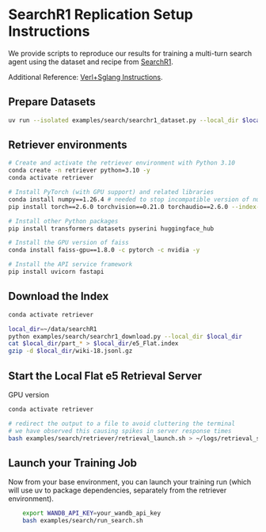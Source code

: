 # SearchR1 Replication Setup Instructions 

We provide scripts to reproduce our results for training a multi-turn search agent using the dataset and recipe from [SearchR1](https://raw.githubusercontent.com/PeterGriffinJin/Search-R1/refs/heads/main/docs/retriever.md).

Additional Reference: [Verl+Sglang Instructions](https://github.com/zhaochenyang20/Awesome-ML-SYS-Tutorial/blob/main/rlhf/verl/multi-turn/tool_examples/verl-multiturn-searchR1-like.md). 

## Prepare Datasets 
```bash
uv run --isolated examples/search/searchr1_dataset.py --local_dir $local_dir
```

## Retriever environments 
```bash
# Create and activate the retriever environment with Python 3.10
conda create -n retriever python=3.10 -y
conda activate retriever

# Install PyTorch (with GPU support) and related libraries
conda install numpy==1.26.4 # needed to stop incompatible version of numpy from being installed via pip
pip install torch==2.6.0 torchvision==0.21.0 torchaudio==2.6.0 --index-url https://download.pytorch.org/whl/cu124

# Install other Python packages
pip install transformers datasets pyserini huggingface_hub

# Install the GPU version of faiss
conda install faiss-gpu==1.8.0 -c pytorch -c nvidia -y

# Install the API service framework
pip install uvicorn fastapi
```

## Download the Index
```bash
conda activate retriever

local_dir=~/data/searchR1
python examples/search/searchr1_download.py --local_dir $local_dir
cat $local_dir/part_* > $local_dir/e5_Flat.index
gzip -d $local_dir/wiki-18.jsonl.gz
```

## Start the Local Flat e5 Retrieval Server 

GPU version 
```bash
conda activate retriever

# redirect the output to a file to avoid cluttering the terminal
# we have observed this causing spikes in server response times
bash examples/search/retriever/retrieval_launch.sh > ~/logs/retrieval_server.log 
```

## Launch your Training Job
Now from your base environment, you can launch your training run (which will use uv to package dependencies, separately from the retriever environment).

```bash
    export WANDB_API_KEY=your_wandb_api_key
    bash examples/search/run_search.sh
```
